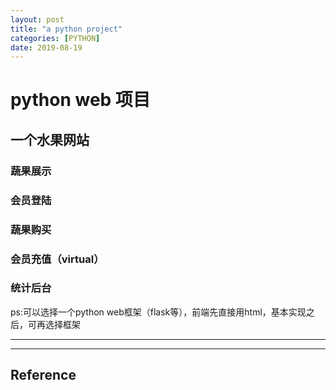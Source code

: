 ```yaml
---
layout: post
title: "a python project"
categories: [PYTHON]
date: 2019-08-19
---
```


# python web 项目

## 一个水果网站
### 蔬果展示
### 会员登陆
### 蔬果购买
### 会员充值（virtual）
### 统计后台


ps:可以选择一个python web框架（flask等），前端先直接用html，基本实现之后，可再选择框架























---


---
<h2>Reference</h2>
